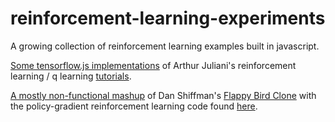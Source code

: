 # reinforcement-learning-experiments
A growing collection of reinforcement learning examples built in javascript.


[Some tensorflow.js implementations](../simple-rl-tutorials) of Arthur Juliani's reinforcement learning / q learning [tutorials](https://medium.com/emergent-future/simple-reinforcement-learning-with-tensorflow-part-0-q-learning-with-tables-and-neural-networks-d195264329d0).


[A mostly non-functional mashup](../flappy-bird-policy-network) of Dan Shiffman's [Flappy Bird Clone](https://github.com/CodingTrain/Flappy-Bird-Clone) with the policy-gradient reinforcement learning code found [here](https://github.com/tensorflow/tfjs-examples/tree/master/cart-pole).